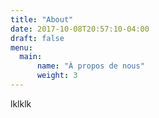 ```yaml
---
title: "About"
date: 2017-10-08T20:57:10-04:00
draft: false
menu:
  main:
      name: "À propos de nous"
      weight: 3
---
```

lklklk